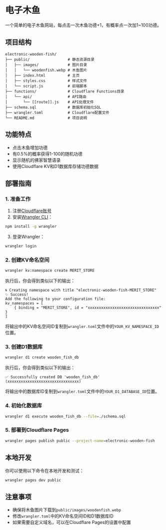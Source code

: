# 电子木鱼

一个简单的电子木鱼网站，每点击一次木鱼功德+1，有概率点一次加1~100功德。

## 项目结构

```
electronic-wooden-fish/
├── public/                 # 静态资源目录
│   ├── images/             # 图片目录
│   │   └── woodenfish.webp # 木鱼图片
│   ├── index.html          # 主页
│   ├── styles.css          # 样式文件
│   └── script.js           # 前端脚本
├── functions/              # Cloudflare Functions目录
│   └── api/                # API路由
│       └── [[route]].js    # API处理文件
├── schema.sql              # 数据库初始化SQL
├── wrangler.toml           # Cloudflare配置文件
└── README.md               # 项目说明
```

## 功能特点

- 点击木鱼增加功德
- 有0.5%的概率获得1-100的随机功德
- 显示随机的佛家智慧语录
- 使用Cloudflare KV和D1数据库存储功德数据

## 部署指南

### 1. 准备工作

1. 注册[Cloudflare账号](https://dash.cloudflare.com/sign-up)
2. 安装[Wrangler CLI](https://developers.cloudflare.com/workers/wrangler/install-and-update/)：

```bash
npm install -g wrangler
```

3. 登录Wrangler：

```bash
wrangler login
```

### 2. 创建KV命名空间

```bash
wrangler kv:namespace create MERIT_STORE
```

执行后，你会得到类似以下的输出：

```
🌀 Creating namespace with title "electronic-wooden-fish-MERIT_STORE"
✨ Success!
Add the following to your configuration file:
kv_namespaces = [
	{ binding = "MERIT_STORE", id = "xxxxxxxxxxxxxxxxxxxxxxxxxxxxxxxx" }
]
```

将输出中的KV命名空间ID复制到`wrangler.toml`文件中的`YOUR_KV_NAMESPACE_ID`位置。

### 3. 创建D1数据库

```bash
wrangler d1 create wooden_fish_db
```

执行后，你会得到类似以下的输出：

```
✅ Successfully created DB 'wooden_fish_db' (xxxxxxxxxxxxxxxxxxxxxxxxxxxxxxxx)
```

将输出中的数据库ID复制到`wrangler.toml`文件中的`YOUR_D1_DATABASE_ID`位置。

### 4. 初始化数据库

```bash
wrangler d1 execute wooden_fish_db --file=./schema.sql
```

### 5. 部署到Cloudflare Pages

```bash
wrangler pages publish public --project-name=electronic-wooden-fish
```

## 本地开发

你可以使用以下命令在本地开发和测试：

```bash
wrangler pages dev public
```

## 注意事项

- 确保将木鱼图片下载到`public/images/woodenfish.webp`
- 修改`wrangler.toml`中的KV命名空间ID和D1数据库ID
- 如果需要自定义域名，可以在Cloudflare Pages的设置中配置 